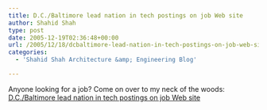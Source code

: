 ```yaml
---
title: D.C./Baltimore lead nation in tech postings on job Web site
author: Shahid Shah
type: post
date: 2005-12-19T02:36:48+00:00
url: /2005/12/18/dcbaltimore-lead-nation-in-tech-postings-on-job-web-site/
categories:
  - 'Shahid Shah Architecture &amp; Engineering Blog'

---
```

Anyone looking for a job? Come on over to my neck of the woods: [D.C./Baltimore lead nation in tech postings on job Web site][1]

 [1]: http://www.bizjournals.com/washington/stories/2005/12/12/daily39.html?from_rss=1